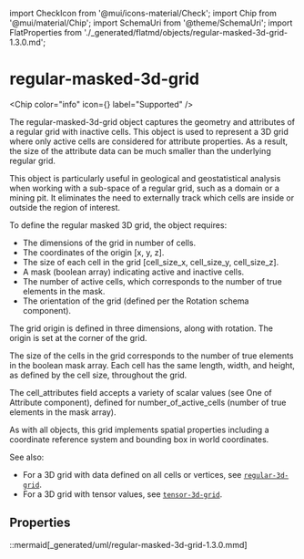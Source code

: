 import CheckIcon from '@mui/icons-material/Check';
import Chip from '@mui/material/Chip';
import SchemaUri from '@theme/SchemaUri';
import FlatProperties from './_generated/flatmd/objects/regular-masked-3d-grid-1.3.0.md';

# regular-masked-3d-grid

<Chip color="info" icon={<CheckIcon />} label="Supported" /><br />
<SchemaUri uri="schema/objects/regular-masked-3d-grid/1.3.0/regular-masked-3d-grid.schema.json" />

The regular-masked-3d-grid object captures the geometry and attributes of a regular grid with inactive cells. This object is used to represent a 3D grid where only active cells are considered for attribute properties. As a result, the size of the attribute data can be much smaller than the underlying regular grid.

This object is particularly useful in geological and geostatistical analysis when working with a sub-space of a regular grid, such as a domain or a mining pit. It eliminates the need to externally track which cells are inside or outside the region of interest.

To define the regular masked 3D grid, the object requires:

- The dimensions of the grid in number of cells.
- The coordinates of the origin [x, y, z].
- The size of each cell in the grid [cell_size_x, cell_size_y, cell_size_z].
- A mask (boolean array) indicating active and inactive cells.
- The number of active cells, which corresponds to the number of true elements in the mask.
- The orientation of the grid (defined per the Rotation schema component).

The grid origin is defined in three dimensions, along with rotation. The origin is set at the corner of the grid.

The size of the cells in the grid corresponds to the number of true elements in the boolean mask array. Each cell has the same length, width, and height, as defined by the cell size, throughout the grid.

The cell_attributes field accepts a variety of scalar values (see One of Attribute component), defined for number_of_active_cells (number of true elements in the mask array).

As with all objects, this grid implements spatial properties including a coordinate reference system and bounding box in world coordinates.

See also:

- For a 3D grid with data defined on all cells or vertices, see [`regular-3d-grid`](regular-3d-grid.md).
- For a 3D grid with tensor values, see [`tensor-3d-grid`](tensor-3d-grid.md).

## Properties

<FlatProperties />

::mermaid[_generated/uml/regular-masked-3d-grid-1.3.0.mmd]
